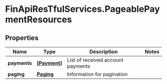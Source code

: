 # FinApiResTfulServices.PageablePaymentResources

## Properties
Name | Type | Description | Notes
------------ | ------------- | ------------- | -------------
**payments** | [**[Payment]**](Payment.md) | List of received account payments | 
**paging** | [**Paging**](Paging.md) | Information for pagination | 


